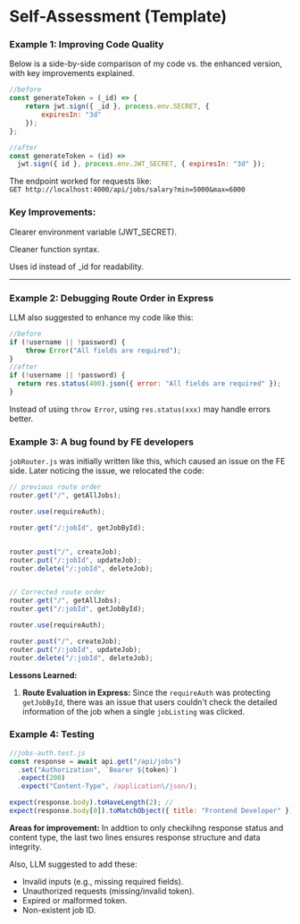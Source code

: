# Self-Assessment (Template)

### Example 1: Improving Code Quality

Below is a side-by-side comparison of my code vs. the enhanced version, with key improvements explained. 

```javascript
//before
const generateToken = (_id) => {
    return jwt.sign({ _id }, process.env.SECRET, {
        expiresIn: "3d"
    });
};

//after
const generateToken = (id) => 
  jwt.sign({ id }, process.env.JWT_SECRET, { expiresIn: "3d" });
```

The endpoint worked for requests like:  
`GET http://localhost:4000/api/jobs/salary?min=5000&max=6000`  




### Key Improvements:
Clearer environment variable (JWT_SECRET).

Cleaner function syntax.

Uses id instead of _id for readability.

---

### Example 2: Debugging Route Order in Express

LLM also suggested to enhance my code like this: 

```javascript
//before
if (!username || !password) {
    throw Error("All fields are required");
}
//after
if (!username || !password) {
  return res.status(400).json({ error: "All fields are required" });
}
```

Instead of using `throw Error`, using `res.status(xxx)` may handle errors better.

### Example 3: A bug found by FE developers
`jobRouter.js` was initially written like this, which caused an issue on the FE side. Later noticing the issue, we relocated the code:

```javascript
// previous route order
router.get("/", getAllJobs);

router.use(requireAuth);

router.get("/:jobId", getJobById);


router.post("/", createJob);
router.put("/:jobId", updateJob);
router.delete("/:jobId", deleteJob);


// Corrected route order
router.get("/", getAllJobs);
router.get("/:jobId", getJobById);

router.use(requireAuth);

router.post("/", createJob);
router.put("/:jobId", updateJob);
router.delete("/:jobId", deleteJob);
```

**Lessons Learned:**

1. **Route Evaluation in Express:** Since the `requireAuth` was protecting `getJobById`, there was an issue that users couldn't check the detailed information of the job when a single `jobListing` was clicked.

### Example 4: Testing


```js
//jobs-auth.test.js
const response = await api.get("/api/jobs")
  .set("Authorization", `Bearer ${token}`)
  .expect(200)
  .expect("Content-Type", /application\/json/);

expect(response.body).toHaveLength(2); //
expect(response.body[0]).toMatchObject({ title: "Frontend Developer" });//
``` 
**Areas for improvement:**
In addtion to only checkihng response status and content type, the last two lines ensures response structure and data integrity.

Also, LLM suggested to add these: 

- Invalid inputs (e.g., missing required fields).
- Unauthorized requests (missing/invalid token).
- Expired or malformed token.
- Non-existent job ID.